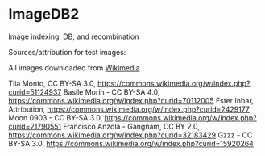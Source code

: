 # ImageDB2

Image indexing, DB, and recombination




Sources/attribution for test images:

All images downloaded from [Wikimedia](https://commons.wikimedia.org)

Tiia Monto, CC BY-SA 3.0, https://commons.wikimedia.org/w/index.php?curid=51124937
Basile Morin - CC BY-SA 4.0, https://commons.wikimedia.org/w/index.php?curid=70112005
Ester Inbar, Attribution, https://commons.wikimedia.org/w/index.php?curid=2429177
Moon 0903 - CC BY-SA 3.0, https://commons.wikimedia.org/w/index.php?curid=21790551
Francisco Anzola - Gangnam, CC BY 2.0, https://commons.wikimedia.org/w/index.php?curid=32183429
Gzzz - CC BY-SA 3.0, https://commons.wikimedia.org/w/index.php?curid=15920264